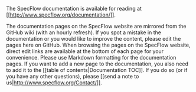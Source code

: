 The SpecFlow documentation is available for reading at [[http://www.specflow.org/documentation/]].

The documentation pages on the SpecFlow website are mirrored from the GitHub wiki (with an hourly refresh). If you spot a mistake in the documentation or you would like to improve the content, please edit the pages here on GitHub. When browsing the pages on the SpecFlow website, direct edit links are available at the bottom of each page for your convenience. Please use Markdown formatting for the documentation pages. If you want to add a new page to the documentation, you also need to add it to the [[table of contents|Documentation TOC]]. If you do so (or if you have any other questions), please [[send a note to us|http://www.specflow.org/Contact/]].
